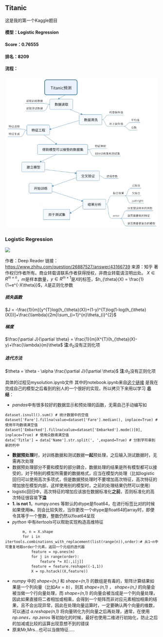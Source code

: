 ##  Titanic
这是我的第一个Kaggle题目
#### 模型：Logistic Regression
#### Score：0.76555
#### 排名：8209
#### 流程：
![](./流程tu.png)
### Logistic Regression
<img src="http://latex.codecogs.com/gif.latex?\frac{\partial J}{\partial \theta_k^{(j)}}=\sum_{i:r(i,j)=1}{\big((\theta^{(j)})^Tx^{(i)}-y^{(i,j)}\big)x_k^{(i)}}+\lambda \theta_k^{(j)}" />

作者：Deep Reader
链接：https://www.zhihu.com/question/26887527/answer/43166739
来源：知乎
著作权归作者所有。商业转载请联系作者获得授权，非商业转载请注明出处。
$X\in R^{m\times n}$，$m$是样本数量，$y\in R^{m\times1}$是$X$的标签，$h_{\theta}(X) = \frac{1}{1+e^{-X\theta}}$，$\lambda$是正则化参数
##### 损失函数
$J = -\frac{1}{m}[y^{T}log(h_{\theta}(X))+(1-y)^{T}log(1-log(h_{\theta}(X)))]+\frac{\lambda}{2m}\sum_{i=1}^{n}\theta_{i}^{2}$
##### 梯度
$\frac{\partial J}{\partial \theta} = \frac{1}{m}X^{T}(h_{\theta}(X)-y)+\frac{\lambda}{m}\theta$
**注**:$\theta_{0}$没有正则化项
##### 迭代方法
$\theta = \theta - \alpha \frac{\partial J}{\partial \theta}$
**注**:$\theta_{0}$没有正则化项

具体的过程见mysolution.ipynb文件
其中的notebook.ipynb来自[这个链接](https://www.kaggle.com/jotham91/titanic-code-2-may-18/code)
是我在完成自己的模型之后看到的别人的一个很好的实现，所以拷贝下来用以学习
**总结**：
* *pandas*中有很多较好的数据显示和预处理的函数，无需自己手动编写如
```
dataset.isnull().sum() # 统计数据中的空值
dataset['Fare'].fillna(value=dataset['Fare'].median(), inplace=True) # 使用平均数填满空值
dataset['Embarked'].fillna(value=dataset['Embarked'].mode()[0], inplace=True) # 使用众数填满空值
data['Title'] = data['Name'].str.split(', ',expand=True) # 分割字符串到新的列中
```
* **数据预处理**时，对训练数据和测试数据**一起**预处理，之后输入测试数据时，无需再次处理
* 数据预处理部分不要和模型的部分耦合，数据处理的结果是所有模型都可以接受的，对于特别的模型所需要的数据格式，应当在模型内处理（比如logistic回归可以使用高次多项式，但是数据预处理时不要增加高次特征，高次特征的增加放在模型内部，这样使用别的模型时，之前的处理结果仍然可以使用）
* logistic回归中，高次特征的增加应该放在数据标准化**之前**，否则标准化的高次特征很容易**下溢**
* **1. is not 1**，numpy.ones 等默认的dtype是float64，在进行标签比对的时候如果使用**is**，则会比较失败，当你更改一个dtype是float64的array时，即便令其等于一个整数，整数仍然以float64呈现
* *python* 中有*itertools*可以帮助实现构造高维特征
```
        m, n = X.shape
        for i in itertools.combinations_with_replacement(list(range(n)),order):# 从1~n中可重复地取order个元素，返回一个元组的迭代器
            feature = np.ones(m)
            for j in range(order):
                feature *= X[:,i[j]]
            feature = feature.reshape((-1,1))
            X = np.hstack((X,feature))
```
* *numpy* 中的 *shape=(n,)* 和 *shape=(n,1)* 的数组是有毒的，矩阵计算结果如果是一个列向量（比如$Ax=b$），则其 *shape=(n,1)* ， *shape=(n,)* 的向量会被当做一个行向量处理，而 *shape=(n,1)* 的向量会被当成是一个列向量处理，因此如果直接将二者相加或相乘，会得到一个矩阵而非对应元素相加相乘的结果，且不会出现异常，因此在处理向量运算时，一定要确认两个向量的维数，可以通过 *a.reshape(n,1)* 将向量转化为列向量之后再处理，通常，在使用 *np.ones，np.zeros* 等初始化的时候，最好也使用二维进行初始化，防止之后的加减或比较的运算出现意想不到的错误
* 原来Mr,Mrs...也可以当做特征.....
